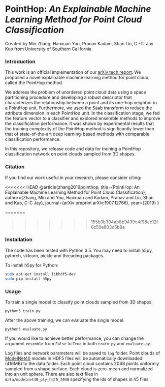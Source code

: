 # PointHop: *An Explainable Machine Learning Method for Point Cloud Classification*
Created by Min Zhang, Haoxuan You, Pranav Kadam, Shan Liu, C.-C. Jay Kuo from University of Southern California.

### Introduction
This work is an official implementation of our [arXiv tech report](https://arxiv.org/abs/1907.12766). We proposed a novel explainable machine learning method for point cloud, called the PointHop method.

We address the problem of unordered point cloud data using a space partitioning procedure and developing a robust descriptor that characterizes the relationship between a point and its one-hop neighbor in a PointHop unit. Furthermore, we used the Saab transform to reduce the attribute dimension in each PointHop unit. In the classification stage, we fed the feature vector to a classifier and explored ensemble methods to improve the classification performance. It was shown by experimental results that the training complexity of the PointHop method is significantly lower than that of state-of-the-art deep learning-based methods with comparable classification performance. 

In this repository, we release code and data for training a PointHop classification network on point clouds sampled from 3D shapes.

### Citation
If you find our work useful in your research, please consider citing:

<<<<<<< HEAD
	@article{zhang2019pointhop,
	  title={PointHop: An Explainable Machine Learning Method for Point Cloud Classification},
	  author={Zhang, Min and You, Haoxuan and Kadam, Pranav and Liu, Shan and Kuo, C-C Jay},
	  journal={arXiv preprint arXiv:1907.12766},
	  year={2019}
	}

=======
>>>>>>> 155b3b394ab8b9439c4f98ec12f6c50e803c5b8e
### Installation

The code has been tested with Python 3.5. You may need to install h5py, pytorch, sklearn, pickle and threading packages.

To install h5py for Python:
```bash
sudo apt-get install libhdf5-dev
sudo pip install h5py
```

### Usage
To train a single model to classify point clouds sampled from 3D shapes:

    python3 train.py

After the above training, we can evaluate the single model.

    python3 evaluate.py

If you would like to achieve better performance, you can change the argument `ensemble` from `False` to `True` in both `train.py` and `evaluate.py`.

Log files and network parameters will be saved to `log` folder. Point clouds of <a href="http://modelnet.cs.princeton.edu/" target="_blank">ModelNet40</a> models in HDF5 files will be automatically downloaded (416MB) to the data folder. Each point cloud contains 2048 points uniformly sampled from a shape surface. Each cloud is zero-mean and normalized into an unit sphere. There are also text files in `data/modelnet40_ply_hdf5_2048` specifying the ids of shapes in h5 files.


